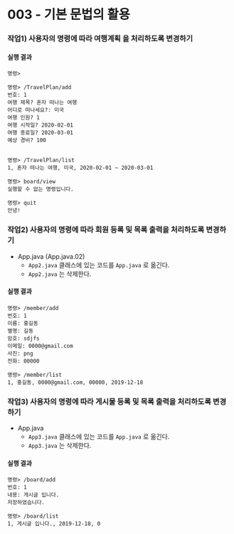 # 003 - 기본 문법의 활용

### 작업1) 사용자의 명령에 따라 여행계획 을 처리하도록 변경하기

#### 실행 결과

```
명령>

명령> /TravelPlan/add
번호: 1
여행 제목? 혼자 떠나는 여행
어디로 떠나세요?: 미국
여행 인원? 1
여행 시작일? 2020-02-01
여행 종료일? 2020-03-01
예상 경비? 100


명령> /TravelPlan/list
1, 혼자 떠나는 여행, 미국, 2020-02-01 ~ 2020-03-01

명령> board/view
실행할 수 없는 명령입니다.

명령> quit
안녕!
```

### 작업2) 사용자의 명령에 따라 회원 등록 및 목록 출력을 처리하도록 변경하기

- App.java (App.java.02)
    - `App2.java` 클래스에 있는 코드를 `App.java` 로 옮긴다.
    - `App2.java` 는 삭제한다.

#### 실행 결과

```
명령> /member/add
번호: 1
이름: 홍길동
별명: 길동
암호: sdjfs
이메일: 0000@gmail.com
사진: png
전화: 00000

명령> /member/list
1, 홍길동, 0000@gmail.com, 00000, 2019-12-18
```

### 작업3) 사용자의 명령에 따라 게시물 등록 및 목록 출력을 처리하도록 변경하기

- App.java
    - `App3.java` 클래스에 있는 코드를 `App.java` 로 옮긴다.
    - `App3.java` 는 삭제한다.

#### 실행 결과

```
명령> /board/add
번호: 1
내용: 게시글 입니다.
저장하였습니다.

명령> /board/list
1, 게시글 입니다., 2019-12-18, 0
```
